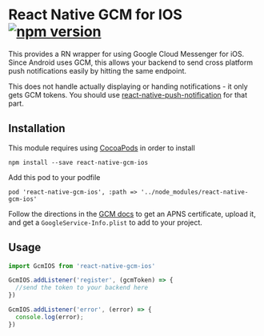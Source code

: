 # React Native GCM for IOS [![npm version](https://badge.fury.io/js/react-native-gcm-ios.svg)](http://badge.fury.io/js/react-native-gcm-ios)

This provides a RN wrapper for using Google Cloud Messenger for iOS. Since Android uses GCM, this allows your backend to send cross platform push notifications easily by hitting the same endpoint.

This does not handle actually displaying or handing notifications - it only gets GCM tokens. You should use [react-native-push-notification](https://github.com/zo0r/react-native-push-notification) for that part.

## Installation

This module requires using [CocoaPods](https://cocoapods.org/) in order to install

`npm install --save react-native-gcm-ios`

Add this pod to your podfile

`pod 'react-native-gcm-ios', :path => '../node_modules/react-native-gcm-ios'`

Follow the directions in the [GCM docs](https://developers.google.com/cloud-messaging/ios/client) to get an APNS certificate, upload it, and get a `GoogleService-Info.plist` to add to your project.

## Usage
```javascript
import GcmIOS from 'react-native-gcm-ios'

GcmIOS.addListener('register', (gcmToken) => {
  //send the token to your backend here
})

GcmIOS.addListener('error', (error) => {
  console.log(error);
})
```
